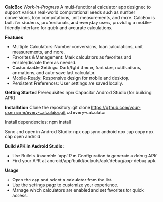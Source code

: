 **CalcBox** *Work-in-Progress*
A multi-functional calculator app designed to support various real-world computational needs such as number conversions, loan computations, unit measurements, and more. CalcBox is built for students, professionals, and everyday users, providing a mobile-friendly interface for quick and accurate calculations.

**Features**
- Multiple Calculators: Number conversions, loan calculations, unit measurements, and more.
- Favorites & Management: Mark calculators as favorites and enable/disable them as needed.
- Customizable Settings: Dark/light theme, font size, notifications, animations, and auto-save last calculator.
- Mobile-Ready: Responsive design for mobile and desktop.
- Persistent Preferences: User settings are saved locally.

**Getting Started**
Prerequisites
npm
Capacitor
Android Studio (for building APK)

**Installation**
Clone the repository:
  git clone https://github.com/your-username/every-calculator.git
  cd every-calculator
  
Install dependencies:
  npm install
  
Sync and open in Android Studio:
  npx cap sync android
  npx cap copy
  npx cap open android
  
**Build APK in Android Studio:**
- Use Build > Assemble 'app' Run Configuration to generate a debug APK.
- Find your APK at android/app/build/outputs/apk/debug/app-debug.apk.

**Usage**
- Open the app and select a calculator from the list.
- Use the settings page to customize your experience.
- Manage which calculators are enabled and set favorites for quick access.

